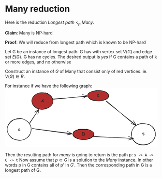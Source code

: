 # Many reduction
Here is the reduction *Longest path* $<_p$ *Many*.

**Claim**: Many is NP-hard


**Proof**: We will reduce from longest path which is known to be NP-hard


Let G be an instance of longest path.
G has with vertex set $V(G)$ and edge set $E(G)$.
G has no cycles.
The desired output is *yes* if G contains a path of k or more edges, and no otherwise

Construct an instance of $G$ of Many that consist only of red vertices. ie.
$V(G) \in R$.

For instance if we have the following graph:
![longest path and many graph](./longest_path_many_reduction.png)

Then the resulting path for *many* is going to return is the path p: `s -> A -> C -> t` 
Now assume that $p \subset G$ is a solution to the *Many* instance. In other words p in G contains all of p' in  $G'$.
Then the corresponding path in G is a longest path of G.

<!--Conversely, if $C \subset V$-->



